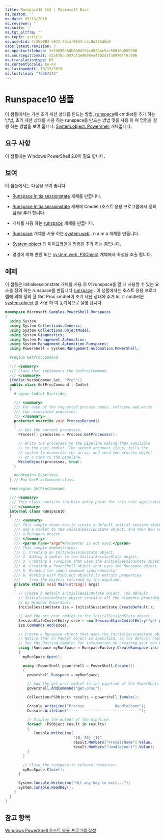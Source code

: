 ```yaml
---
title: Runspace10 샘플 | Microsoft Docs
ms.custom: ''
ms.date: 09/13/2016
ms.reviewer: ''
ms.suite: ''
ms.tgt_pltfrm: ''
ms.topic: article
ms.assetid: 7c265084-e072-46ca-9844-c3c0e275d6b0
caps.latest.revision: 7
ms.openlocfilehash: fdf0036c68b608d254ed928ae9ac58616a856200
ms.sourcegitcommit: 52a67bcd9d7bf3e8600ea4302d1fa8970ff9c998
ms.translationtype: MT
ms.contentlocale: ko-KR
ms.lasthandoff: 10/15/2019
ms.locfileid: "72367342"
---
```

# <a name="runspace10-sample"></a>Runspace10 샘플

이 샘플에서는 기본 초기 세션 상태를 만드는 방법, [runspace](/dotnet/api/System.Management.Automation.Runspaces.InitialSessionState)에 cmdlet을 추가 하는 방법, 초기 세션 상태를 사용 하는 runspace를 만드는 방법 및를 사용 하 여 명령을 실행 하는 방법을 보여 줍니다. [System.object. Powershell](/dotnet/api/system.management.automation.powershell) 개체입니다.

## <a name="requirements"></a>요구 사항

이 샘플에는 Windows PowerShell 2.0이 필요 합니다.

## <a name="demonstrates"></a>보여

이 샘플에서는 다음을 보여 줍니다.

- [Runspace Initialsessionstate](/dotnet/api/System.Management.Automation.Runspaces.InitialSessionState) 개체를 만듭니다.

- [Runspace Initialsessionstate](/dotnet/api/System.Management.Automation.Runspaces.InitialSessionState) 개체에 Cmdlet (호스트 응용 프로그램에서 정의 됨)을 추가 합니다.

- 개체를 사용 하는 [runspace](/dotnet/api/System.Management.Automation.Runspaces.Runspace) 개체를 만듭니다.

- [Runspace](/dotnet/api/System.Management.Automation.Runspaces.Runspace) 개체를 사용 하는 [system.web](/dotnet/api/system.management.automation.powershell) . n a m a 개체를 만듭니다.

- [System.object](/dotnet/api/system.management.automation.powershell) 의 파이프라인에 명령을 추가 하는 중입니다.

- 명령에 의해 반환 되는 [system.web. PSObject](/dotnet/api/System.Management.Automation.PSObject) 개체에서 속성을 추출 합니다.

## <a name="example"></a>예제

이 샘플은 Initialsessionstate 개체를 사용 하 여 runspace를 열 때 사용할 수 있는 요소를 정의 하는 runspace를 만듭니다 [runspace](/dotnet/api/System.Management.Automation.Runspaces.InitialSessionState) . 이 샘플에서는 호스트 응용 프로그램에 의해 정의 된 Get Proc cmdlet이 초기 세션 상태에 추가 되 고 cmdlet은 [system.object](/dotnet/api/system.management.automation.powershell) 를 사용 하 여 동기적으로 실행 됩니다.

```csharp
namespace Microsoft.Samples.PowerShell.Runspaces
{
  using System;
  using System.Collections.Generic;
  using System.Collections.ObjectModel;
  using System.Diagnostics;
  using System.Management.Automation;
  using System.Management.Automation.Runspaces;
  using PowerShell = System.Management.Automation.PowerShell;

  #region GetProcCommand

  /// <summary>
  /// Class that implements the GetProcCommand.
  /// </summary>
  [Cmdlet(VerbsCommon.Get, "Proc")]
  public class GetProcCommand : Cmdlet
  {
    #region Cmdlet Overrides

    /// <summary>
    /// For each of the requested process names, retrieve and write
    /// the associated processes.
    /// </summary>
    protected override void ProcessRecord()
    {
      // Get the current processes.
      Process[] processes = Process.GetProcesses();

      // Write the processes to the pipeline making them available
      // to the next cmdlet. The second argument (true) tells the
      // system to enumerate the array, and send one process object
      // at a time to the pipeline.
      WriteObject(processes, true);
    }

    #endregion Overrides
  } // End GetProcCommand class.

  #endregion GetProcCommand

  /// <summary>
  /// This class contains the Main entry point for this host application.
  /// </summary>
  internal class Runspace10
  {
    /// <summary>
    /// This sample shows how to create a default initial session state, how to add
    /// add a cmdlet to the InitialSessionState object, and then how to create
    /// a Runspace object.
    /// </summary>
    /// <param name="args">Parameter is not used.</param>
    /// This sample demonstrates:
    /// 1. Creating an InitialSessionState object.
    /// 2. Adding a cmdlet to the InitialSessionState object.
    /// 3. Creating a runspace that uses the InitialSessionState object.
    /// 4. Creating a PowerShell object that uses the Runspace object.
    /// 5. Running the added command synchronously.
    /// 6. Working with PSObject objects to extract properties
    ///    from the objects returned by the pipeline.
    private static void Main(string[] args)
    {
      // Create a default InitialSessionState object. The default
      // InitialSessionState object contains all the elements provided
      // by Windows PowerShell.
      InitialSessionState iss = InitialSessionState.CreateDefault();

      // Add the get-proc cmdlet to the InitialSessionState object.
      SessionStateCmdletEntry ssce = new SessionStateCmdletEntry("get-proc", typeof(GetProcCommand), null);
      iss.Commands.Add(ssce);

      // Create a Runspace object that uses the InitialSessionState object.
      // Notice that no PSHost object is specified, so the default host is used.
      // See the Hosting samples for information on creating your own custom host.
      using (Runspace myRunSpace = RunspaceFactory.CreateRunspace(iss))
      {
        myRunSpace.Open();

        using (PowerShell powershell = PowerShell.Create())
        {
          powershell.Runspace = myRunSpace;

          // Add the get-proc cmdlet to the pipeline of the PowerShell object.
          powershell.AddCommand("get-proc");

          Collection<PSObject> results = powershell.Invoke();

          Console.WriteLine("Process              HandleCount");
          Console.WriteLine("--------------------------------");

          // Display the output of the pipeline.
          foreach (PSObject result in results)
          {
             Console.WriteLine(
                               "{0,-20} {1}",
                               result.Members["ProcessName"].Value,
                               result.Members["HandleCount"].Value);
          }
        }

        // Close the runspace to release resources.
        myRunSpace.Close();
      }

      System.Console.WriteLine("Hit any key to exit...");
      System.Console.ReadKey();
    }
  }
}
```

## <a name="see-also"></a>참고 항목

[Windows PowerShell 호스트 응용 프로그램 작성](./writing-a-windows-powershell-host-application.md)